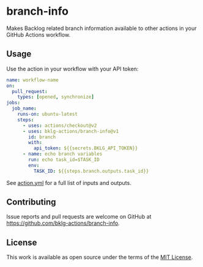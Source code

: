 # branch-info

Makes Backlog related branch information available to other actions in your GitHub Actions workflow.

## Usage

Use the action in your workflow with your API token:

```yaml
name: workflow-name
on:
  pull_request:
    types: [opened, synchronize]
jobs:
  job_name:
    runs-on: ubuntu-latest
    steps:
      - uses: actions/checkout@v2
      - uses: bklg-actions/branch-info@v1
        id: branch
        with:
          api_token: ${{secrets.BKLG_API_TOKEN}}
      - name: echo branch variables
        run: echo task_id=$TASK_ID
        env:
          TASK_ID: ${{steps.branch.outputs.task_id}}
```

See [action.yml](/bklg-actions/branch-info/blob/master/action.yml) for a full list of inputs and outputs.

## Contributing

Issue reports and pull requests are welcome on GitHub at https://github.com/bklg-actions/branch-info.

## License

This work is available as open source under the terms of the [MIT License](https://opensource.org/licenses/MIT).
